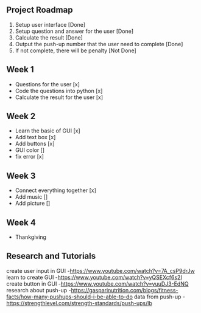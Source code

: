 ## Project Roadmap
1) Setup user interface [Done]
2) Setup question and answer for the user [Done]
3) Calculate the result [Done]
4) Output the push-up number that the user need to complete [Done]
5) If not complete, there will be penalty [Not Done]

## Week 1
- Questions for the user [x]
- Code the questions into python [x]
- Calculate the result for the user [x]

## Week 2
- Learn the basic of GUI [x]
- Add text box [x]
- Add buttons [x]
- GUI color []
- fix error [x]

## Week 3
- Connect everything together [x]
- Add music []
- Add picture []

## Week 4
- Thankgiving

## Research and Tutorials
create user input in GUI
-https://www.youtube.com/watch?v=7A_csP9drJw
learn to create GUI
-https://www.youtube.com/watch?v=yQSEXcf6s2I
create button in GUI
-https://www.youtube.com/watch?v=yuuDJ3-EdNQ
research about push-up
-https://gasparinutrition.com/blogs/fitness-facts/how-many-pushups-should-i-be-able-to-do
data from push-up
-https://strengthlevel.com/strength-standards/push-ups/lb
